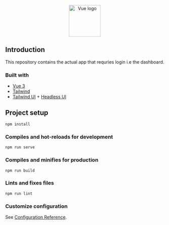 <p align="center"><a href="https://vuejs.org" target="_blank" rel="noopener noreferrer"><img width="100" src="https://vuejs.org/images/logo.png" alt="Vue logo"></a></p>


## Introduction

This repository contains the actual app that requries login i.e the dashboard.

### Built with 
- [Vue 3](https://v3.vuejs.org/)
- [Tailwind](https://github.com/tailwindlabs/tailwindcss) 
- [Tailwind UI](https://tailwindui.com/) + [Headless UI](https://headlessui.dev/)

## Project setup
```
npm install
```

### Compiles and hot-reloads for development
```
npm run serve
```

### Compiles and minifies for production
```
npm run build
```

### Lints and fixes files
```
npm run lint
```

### Customize configuration
See [Configuration Reference](https://cli.vuejs.org/config/).